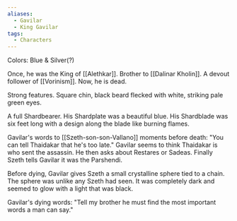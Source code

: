 ```yaml
---
aliases:
  - Gavilar
  - King Gavilar
tags:
  - Characters
---
```

Colors: Blue & Silver(?)

Once, he was the King of [[Alethkar]]. Brother to [[Dalinar Kholin]]. A devout follower of [[Vorinism]]. Now, he is dead.

Strong features. Square chin, black beard flecked with white, striking pale green eyes.

A full Shardbearer. His Shardplate was a beautiful blue. His Shardblade was six feet long with a design along the blade like burning flames.

Gavilar's words to [[Szeth-son-son-Vallano]] moments before death:
"You can tell Thaidakar that he's too late." Gavilar seems to think Thaidakar is who sent the assassin. He then asks about Restares or Sadeas. Finally Szeth tells Gavilar it was the Parshendi.

Before dying, Gavilar gives Szeth a small crystalline sphere tied to a chain. The sphere was unlike any Szeth had seen. It was completely dark and seemed to glow with a light that was black.

Gavilar's dying words:
"Tell my brother he must find the most important words a man can say."